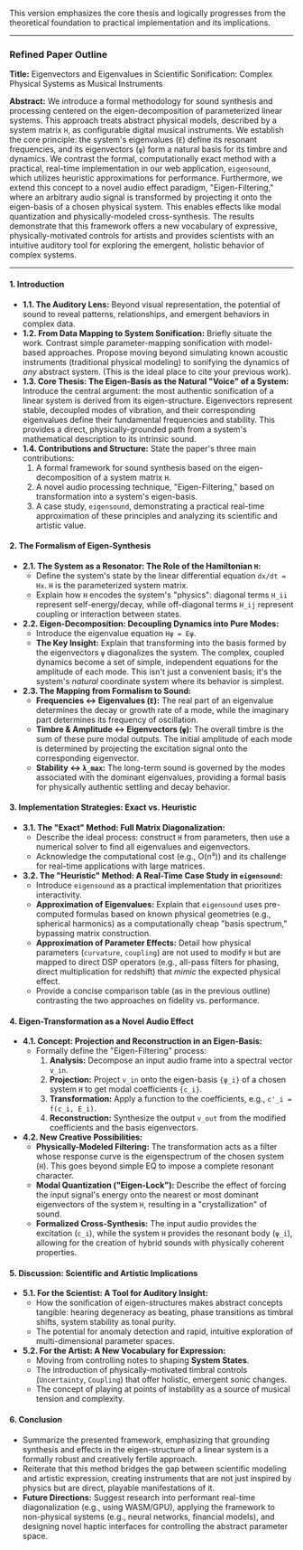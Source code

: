  This version emphasizes the core thesis and logically progresses from the theoretical foundation to practical implementation and its implications.

---

### Refined Paper Outline

**Title:** Eigenvectors and Eigenvalues in Scientific Sonification: Complex Physical Systems as Musical Instruments

**Abstract:**
We introduce a formal methodology for sound synthesis and processing centered on the eigen-decomposition of parameterized linear systems. This approach treats abstract physical models, described by a system matrix `H`, as configurable digital musical instruments. We establish the core principle: the system's eigenvalues (`E`) define its resonant frequencies, and its eigenvectors (`ψ`) form a natural basis for its timbre and dynamics. We contrast the formal, computationally exact method with a practical, real-time implementation in our web application, `eigensound`, which utilizes heuristic approximations for performance. Furthermore, we extend this concept to a novel audio effect paradigm, "Eigen-Filtering," where an arbitrary audio signal is transformed by projecting it onto the eigen-basis of a chosen physical system. This enables effects like modal quantization and physically-modeled cross-synthesis. The results demonstrate that this framework offers a new vocabulary of expressive, physically-motivated controls for artists and provides scientists with an intuitive auditory tool for exploring the emergent, holistic behavior of complex systems.

---

#### **1. Introduction**
*   **1.1. The Auditory Lens:** Beyond visual representation, the potential of sound to reveal patterns, relationships, and emergent behaviors in complex data.
*   **1.2. From Data Mapping to System Sonification:** Briefly situate the work. Contrast simple parameter-mapping sonification with model-based approaches. Propose moving beyond simulating known acoustic instruments (traditional physical modeling) to sonifying the dynamics of *any* abstract system. (This is the ideal place to cite your previous work).
*   **1.3. Core Thesis: The Eigen-Basis as the Natural "Voice" of a System:** Introduce the central argument: the most authentic sonification of a linear system is derived from its eigen-structure. Eigenvectors represent stable, decoupled modes of vibration, and their corresponding eigenvalues define their fundamental frequencies and stability. This provides a direct, physically-grounded path from a system's mathematical description to its intrinsic sound.
*   **1.4. Contributions and Structure:** State the paper's three main contributions:
    1.  A formal framework for sound synthesis based on the eigen-decomposition of a system matrix `H`.
    2.  A novel audio processing technique, "Eigen-Filtering," based on transformation into a system's eigen-basis.
    3.  A case study, `eigensound`, demonstrating a practical real-time approximation of these principles and analyzing its scientific and artistic value.

#### **2. The Formalism of Eigen-Synthesis**
*   **2.1. The System as a Resonator: The Role of the Hamiltonian `H`:**
    *   Define the system's state by the linear differential equation `dx/dt = Hx`. `H` is the parameterized system matrix.
    *   Explain how `H` encodes the system's "physics": diagonal terms `H_ii` represent self-energy/decay, while off-diagonal terms `H_ij` represent coupling or interaction between states.
*   **2.2. Eigen-Decomposition: Decoupling Dynamics into Pure Modes:**
    *   Introduce the eigenvalue equation `Hψ = Eψ`.
    *   **The Key Insight:** Explain that transforming into the basis formed by the eigenvectors `ψ` diagonalizes the system. The complex, coupled dynamics become a set of simple, independent equations for the amplitude of each mode. This isn't just a convenient basis; it's the system's *natural* coordinate system where its behavior is simplest.
*   **2.3. The Mapping from Formalism to Sound:**
    *   **Frequencies ↔ Eigenvalues (`E`):** The real part of an eigenvalue determines the decay or growth rate of a mode, while the imaginary part determines its frequency of oscillation.
    *   **Timbre & Amplitude ↔ Eigenvectors (`ψ`):** The overall timbre is the sum of these pure modal outputs. The initial amplitude of each mode is determined by projecting the excitation signal onto the corresponding eigenvector.
    *   **Stability ↔ `λ_max`:** The long-term sound is governed by the modes associated with the dominant eigenvalues, providing a formal basis for physically authentic settling and decay behavior.

#### **3. Implementation Strategies: Exact vs. Heuristic**
*   **3.1. The "Exact" Method: Full Matrix Diagonalization:**
    *   Describe the ideal process: construct `H` from parameters, then use a numerical solver to find all eigenvalues and eigenvectors.
    *   Acknowledge the computational cost (e.g., O(n³)) and its challenge for real-time applications with large matrices.
*   **3.2. The "Heuristic" Method: A Real-Time Case Study in `eigensound`:**
    *   Introduce `eigensound` as a practical implementation that prioritizes interactivity.
    *   **Approximation of Eigenvalues:** Explain that `eigensound` uses pre-computed formulas based on known physical geometries (e.g., spherical harmonics) as a computationally cheap "basis spectrum," bypassing matrix construction.
    *   **Approximation of Parameter Effects:** Detail how physical parameters (`curvature`, `coupling`) are not used to modify `H` but are mapped to direct DSP operators (e.g., all-pass filters for phasing, direct multiplication for redshift) that *mimic* the expected physical effect.
    *   Provide a concise comparison table (as in the previous outline) contrasting the two approaches on fidelity vs. performance.

#### **4. Eigen-Transformation as a Novel Audio Effect**
*   **4.1. Concept: Projection and Reconstruction in an Eigen-Basis:**
    *   Formally define the "Eigen-Filtering" process:
        1.  **Analysis:** Decompose an input audio frame into a spectral vector `v_in`.
        2.  **Projection:** Project `v_in` onto the eigen-basis `{ψ_i}` of a chosen system `H` to get modal coefficients `{c_i}`.
        3.  **Transformation:** Apply a function to the coefficients, e.g., `c'_i = f(c_i, E_i)`.
        4.  **Reconstruction:** Synthesize the output `v_out` from the modified coefficients and the basis eigenvectors.
*   **4.2. New Creative Possibilities:**
    *   **Physically-Modeled Filtering:** The transformation acts as a filter whose response curve is the eigenspectrum of the chosen system (`H`). This goes beyond simple EQ to impose a complete resonant character.
    *   **Modal Quantization ("Eigen-Lock"):** Describe the effect of forcing the input signal's energy onto the nearest or most dominant eigenvectors of the system `H`, resulting in a "crystallization" of sound.
    *   **Formalized Cross-Synthesis:** The input audio provides the excitation (`c_i`), while the system `H` provides the resonant body (`ψ_i`), allowing for the creation of hybrid sounds with physically coherent properties.

#### **5. Discussion: Scientific and Artistic Implications**
*   **5.1. For the Scientist: A Tool for Auditory Insight:**
    *   How the sonification of eigen-structures makes abstract concepts tangible: hearing degeneracy as beating, phase transitions as timbral shifts, system stability as tonal purity.
    *   The potential for anomaly detection and rapid, intuitive exploration of multi-dimensional parameter spaces.
*   **5.2. For the Artist: A New Vocabulary for Expression:**
    *   Moving from controlling notes to shaping **System States**.
    *   The introduction of physically-motivated timbral controls (`Uncertainty`, `Coupling`) that offer holistic, emergent sonic changes.
    *   The concept of playing at points of instability as a source of musical tension and complexity.

#### **6. Conclusion**
*   Summarize the presented framework, emphasizing that grounding synthesis and effects in the eigen-structure of a linear system is a formally robust and creatively fertile approach.
*   Reiterate that this method bridges the gap between scientific modeling and artistic expression, creating instruments that are not just inspired by physics but are direct, playable manifestations of it.
*   **Future Directions:** Suggest research into performant real-time diagonalization (e.g., using WASM/GPU), applying the framework to non-physical systems (e.g., neural networks, financial models), and designing novel haptic interfaces for controlling the abstract parameter space.